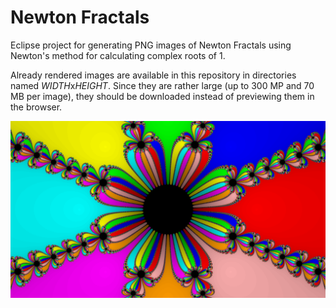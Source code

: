 # Newton Fractals

Eclipse project for generating PNG images of Newton Fractals using Newton's method for calculating complex roots of 1.

Already rendered images are available in this repository in directories named *WIDTH*x*HEIGHT*. Since they are rather large (up to 300 MP and 70 MB per image), they should be downloaded instead of previewing them in the browser.

![4K 8-th root](https://raw.githubusercontent.com/LMesaric/NewtonFractals/master/3840x2160/Root8_3840x2160_LukaMesaric.png)
